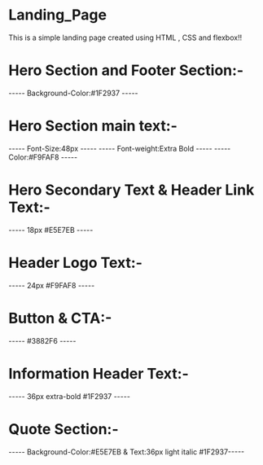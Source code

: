 # Landing_Page

This is a simple landing page created using HTML , CSS and flexbox!!

# Hero Section and Footer Section:-
----- Background-Color:#1F2937 -----

# Hero Section main text:-
----- Font-Size:48px -----
----- Font-weight:Extra Bold -----
----- Color:#F9FAF8 -----

# Hero Secondary Text & Header Link Text:-
----- 18px #E5E7EB -----

# Header Logo Text:-
----- 24px #F9FAF8 -----

# Button & CTA:-
----- #3882F6 -----

# Information Header Text:-
----- 36px extra-bold #1F2937 -----

# Quote Section:-
----- Background-Color:#E5E7EB & Text:36px light italic  #1F2937-----



